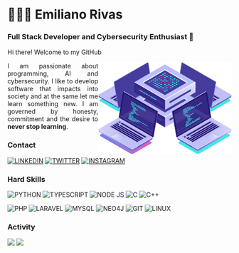 # 👨🏽‍💻 Emiliano Rivas
### Full Stack Developer and Cybersecurity Enthusiast 👾
Hi there! Welcome to my GitHub
<div>
<img src="https://github.com/EmilianoRivasMX/EmilianoRivasMX/blob/main/computer.png" min-width="300px" max-width="300px" width="300px" align="right" />
<p align="justify">
I am passionate about programming, AI and cybersecurity. I like to develop software that impacts into society and at the same let me learn something new. I am governed by honesty, commitment and the desire to <strong>never stop learning</strong>.</p>
</div>

### Contact
[![LINKEDIN](https://img.shields.io/badge/LinkedIn-0077B5?style=for-the-badge&logo=linkedin&logoColor=white)](https://www.linkedin.com/in/emilianorivasmx/) [![TWITTER](https://img.shields.io/badge/Twitter-1DA1F2?style=for-the-badge&logo=twitter&logoColor=white)](https://twitter.com/EmilianoRivasMX) 
[![INSTAGRAM](https://img.shields.io/badge/Instagram-E4405F?style=for-the-badge&logo=instagram&logoColor=white)](https://instagram.com/EmilianoRivasMX)


### Hard Skills
![PYTHON](https://img.shields.io/badge/Python-14354C?style=for-the-badge&logo=python&logoColor=white)
![TYPESCRIPT](https://img.shields.io/badge/TypeScript-007ACC?style=for-the-badge&logo=typescript&logoColor=white) 
![NODE JS](https://img.shields.io/badge/Node.js-43853D?style=for-the-badge&logo=node.js&logoColor=white)
![C](https://img.shields.io/badge/C-00599C?style=for-the-badge&logo=c&logoColor=white)
![C++](https://img.shields.io/badge/C%2B%2B-00599C?style=for-the-badge&logo=c%2B%2B&logoColor=white)

![PHP](https://img.shields.io/badge/PHP-777BB4?style=for-the-badge&logo=php&logoColor=white)
![LARAVEL](https://img.shields.io/badge/Laravel-FF2D20?style=for-the-badge&logo=laravel&logoColor=white)
![MYSQL](https://img.shields.io/badge/MySQL-00000F?style=for-the-badge&logo=mysql&logoColor=white)
![NEO4J](https://img.shields.io/badge/Neo4j-018bff?style=for-the-badge&logo=neo4j&logoColor=white)
![GIT](https://img.shields.io/badge/Git-E34F26?style=for-the-badge&logo=git&logoColor=white)
![LINUX](https://img.shields.io/badge/Linux-E34F26?style=for-the-badge&logo=linux&logoColor=black)

### Activity
<img width='600' src="https://github-readme-activity-graph.vercel.app/graph?username=EmilianoRivasMX&theme=tokyo-night" /> <img width='220' src="https://github-readme-stats.vercel.app/api/top-langs/?username=EmilianoRivasMX&theme=tokyonight"/>
